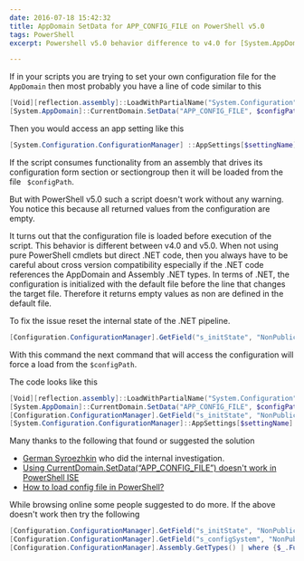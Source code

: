 ```yaml
---
date: 2016-07-18 15:42:32
title: AppDomain SetData for APP_CONFIG_FILE on PowerShell v5.0
tags: PowerShell
excerpt: Powershell v5.0 behavior difference to v4.0 for [System.AppDomain]::CurrentDomain.SetData(\"APP_CONFIG_FILE\",$configPath)

---
```




If in your scripts you are trying to set your own configuration file for the `AppDomain` then most probably you have a line of code similar to this

```powershell
[Void][reflection.assembly]::LoadWithPartialName("System.Configuration")
[System.AppDomain]::CurrentDomain.SetData("APP_CONFIG_FILE", $configPath)
```

Then you would access an app setting like this

```powershell
[System.Configuration.ConfigurationManager] ::AppSettings[$settingName]
```

If the script consumes functionality from an assembly that drives its configuration form section or sectiongroup then it will be loaded from the file ` $configPath`.

But with PowerShell v5.0 such a script doesn't work without any warning. 
You notice this because all returned values from the configuration are empty.

It turns out that the configuration file is loaded before execution of the script. 
This behavior is different between v4.0 and v5.0. 
When not using pure PowerShell cmdlets but direct .NET code, then you always have to be careful about cross version compatibility especially if the .NET code references the AppDomain and Assembly .NET types. 
In terms of .NET, the configuration is initialized with the default file before the line that changes the target file. 
Therefore it returns empty values as non are defined in the default file.

To fix the issue reset the internal state of the .NET pipeline.

```powershell
[Configuration.ConfigurationManager].GetField("s_initState", "NonPublic, Static").SetValue($null, 0)
```

With this command the next command that will access the configuration will force a load from the `$configPath`.

The code looks like this

```powershell
[Void][reflection.assembly]::LoadWithPartialName("System.Configuration")
[System.AppDomain]::CurrentDomain.SetData("APP_CONFIG_FILE", $configPath)
[Configuration.ConfigurationManager].GetField("s_initState", "NonPublic, Static").SetValue($null, 0)
[System.Configuration.ConfigurationManager]::AppSettings[$settingName]
```

Many thanks to the following that found or suggested the solution

- [German Syroezhkin]() who did the internal investigation.
- [Using CurrentDomain.SetData(“APP_CONFIG_FILE”) doesn't work in PowerShell ISE](http://stackoverflow.com/questions/13420545/using-currentdomain-setdataapp-config-file-doesnt-work-in-powershell-ise)
- [How to load config file in PowerShell?](http://blog.andersdissing.com/2013/11/how-to-load-config-file-in-powershell.html)

While browsing online some people suggested to do more. 
If the above doesn't work then try the following

```powershell
[Configuration.ConfigurationManager].GetField("s_initState", "NonPublic, Static").SetValue($null, 0)
[Configuration.ConfigurationManager].GetField("s_configSystem", "NonPublic, Static").SetValue($null, $null)
[Configuration.ConfigurationManager].Assembly.GetTypes() | where {$_.FullName -eq "System.Configuration.ClientConfigPaths"})[0].GetField("s_current", "NonPublic, Static").SetValue($null, $null)
```
